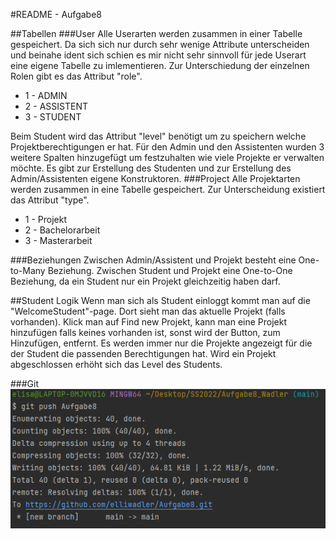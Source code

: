 #README - Aufgabe8

##Tabellen
###User
Alle Userarten werden zusammen in einer Tabelle gespeichert. Da sich sich nur durch sehr wenige Attribute unterscheiden und beinahe ident sich schien es mir nicht sehr sinnvoll für jede Userart eine eigene Tabelle zu imlementieren.
Zur Unterschiedung der einzelnen Rolen gibt es das Attribut "role".
- 1 - ADMIN
- 2 - ASSISTENT
- 3 - STUDENT

Beim Student wird das Attribut "level" benötigt um zu speichern welche Projektberechtigungen er hat. Für den Admin und den Assistenten wurden 3 weitere Spalten hinzugefügt um festzuhalten wie viele Projekte er verwalten möchte.
Es gibt zur Erstellung des Studenten und zur Erstellung des Admin/Assistenten eigene Konstruktoren.
###Project
Alle Projektarten werden zusammen in eine Tabelle gespeichert. Zur Unterscheidung existiert das Attribut "type".
- 1 - Projekt
- 2 - Bachelorarbeit
- 3 - Masterarbeit

###Beziehungen
Zwischen Admin/Assistent und Projekt besteht eine One-to-Many Beziehung. 
Zwischen Student und Projekt eine One-to-One Beziehung, da ein Student nur ein Projekt gleichzeitig haben darf.

##Student Logik
Wenn man sich als Student einloggt kommt man auf die "WelcomeStudent"-page. Dort sieht man das aktuelle Projekt (falls vorhanden). Klick man auf Find new Projekt, kann man eine Projekt hinzufügen falls keines vorhanden ist, sonst wird der Button, zum Hinzufügen, entfernt. Es werden immer nur die Projekte angezeigt für die der Student die passenden Berechtigungen hat. Wird ein Projekt abgeschlossen erhöht sich das Level des Students. 


###Git
![](images/gitPush.PNG)